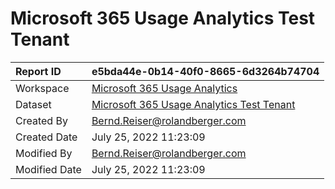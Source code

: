 



# Microsoft 365 Usage Analytics Test Tenant

|Report ID|e5bda44e-0b14-40f0-8665-6d3264b74704|
| :--- | :--- |
|Workspace|[Microsoft 365 Usage Analytics](../Workspaces/Microsoft-365-Usage-Analytics.md)|
|Dataset|[Microsoft 365 Usage Analytics Test Tenant](../Datasets/Microsoft-365-Usage-Analytics-Test-Tenant.md)|
|Created By|Bernd.Reiser@rolandberger.com|
|Created Date|July 25, 2022 11:23:09|
|Modified By|Bernd.Reiser@rolandberger.com|
|Modified Date|July 25, 2022 11:23:09|
